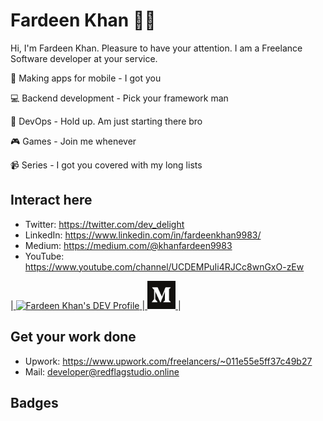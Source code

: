 # Fardeen Khan :new_moon_with_face::full_moon_with_face:
Hi, I'm Fardeen Khan. Pleasure to have your attention. I am a Freelance Software developer at your service. 

:iphone: Making apps for mobile - I got you

:computer: Backend development - Pick your framework man

:crystal_ball: DevOps - Hold up. Am just starting there bro

:video_game: Games - Join me whenever

:video_camera: Series - I got you covered with my long lists


## Interact here
* Twitter: https://twitter.com/dev_delight
* LinkedIn: https://www.linkedin.com/in/fardeenkhan9983/
* Medium: https://medium.com/@khanfardeen9983
* YouTube: https://www.youtube.com/channel/UCDEMPuIi4RJCc8wnGxO-zEw

|<a href="https://dev.to/dev_delight">
  <img src="https://d2fltix0v2e0sb.cloudfront.net/dev-badge.svg" alt="Fardeen Khan's DEV Profile" height="45" width="45">
</a>|<a href="https://dev.to/dev_delight">
  <img src="https://raw.githubusercontent.com/fardeen9983/fardeen9983/master/medium-seeklogo.com.svg" alt="Fardeen Khan's DEV Profile" height="45" width="45">
</a>|




## Get your work done
* Upwork: https://www.upwork.com/freelancers/~011e55e5ff37c49b27
* Mail: [developer@redflagstudio.online](mailto:developer@redflagstudio.online)

## Badges





